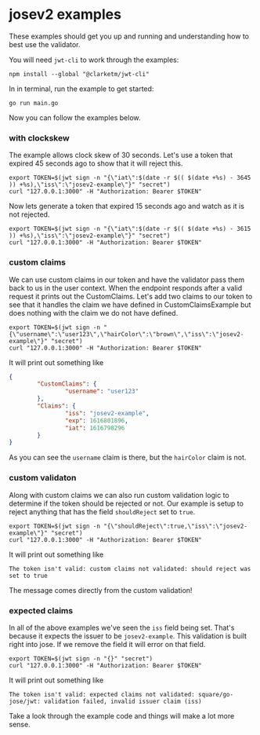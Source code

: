 # josev2 examples

These examples should get you up and running and understanding how to best use 
the validator.

You will need `jwt-cli` to work through the examples:
```
npm install --global "@clarketm/jwt-cli"
```

In in terminal, run the example to get started:
```
go run main.go
```
Now you can follow the examples below.

### with clockskew
The example allows clock skew of 30 seconds. Let's use a token that expired 45 
seconds ago to show that it will reject this.
```
export TOKEN=$(jwt sign -n "{\"iat\":$(date -r $(( $(date +%s) - 3645 )) +%s),\"iss\":\"josev2-example\"}" "secret")
curl "127.0.0.1:3000" -H "Authorization: Bearer $TOKEN"
```

Now lets generate a token that expired 15 seconds ago and watch as it is not 
rejected.
```
export TOKEN=$(jwt sign -n "{\"iat\":$(date -r $(( $(date +%s) - 3615 )) +%s),\"iss\":\"josev2-example\"}" "secret")
curl "127.0.0.1:3000" -H "Authorization: Bearer $TOKEN"
```

### custom claims
We can use custom claims in our token and have the validator pass them back to 
us in the user context. When the endpoint responds after a valid request it 
prints out the CustomClaims. Let's add two claims to our token to see that it 
handles the claim we have defined in CustomClaimsExample but does nothing with 
the claim we do not have defined.
```
export TOKEN=$(jwt sign -n "{\"username\":\"user123\",\"hairColor\":\"brown\",\"iss\":\"josev2-example\"}" "secret")
curl "127.0.0.1:3000" -H "Authorization: Bearer $TOKEN"
```
It will print out something like
```json
{
        "CustomClaims": {
                "username": "user123"
        },
        "Claims": {
                "iss": "josev2-example",
                "exp": 1616801896,
                "iat": 1616798296
        }
}
```
As you can see the `username` claim is there, but the `hairColor` claim is not.

### custom validaton
Along with custom claims we can also run custom validation logic to determine 
if the token should be rejected or not. Our example is setup to reject anything 
that has the field `shouldReject` set to `true`.
```
export TOKEN=$(jwt sign -n "{\"shouldReject\":true,\"iss\":\"josev2-example\"}" "secret")
curl "127.0.0.1:3000" -H "Authorization: Bearer $TOKEN"
```
It will print out something like
```
The token isn't valid: custom claims not validated: should reject was set to true
```
The message comes directly from the custom validation!

### expected claims
In all of the above examples we've seen the `iss` field being set. That's 
because it expects the issuer to be `josev2-example`. This validation is built
right into jose. If we remove the field it will error on that field.
```
export TOKEN=$(jwt sign -n "{}" "secret")
curl "127.0.0.1:3000" -H "Authorization: Bearer $TOKEN"
```
It will print out something like
```
The token isn't valid: expected claims not validated: square/go-jose/jwt: validation failed, invalid issuer claim (iss)
```


Take a look through the example code and things will make a lot more sense.
